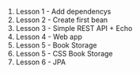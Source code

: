 1. Lesson 1 - Add dependencys 
2. Lesson 2 - Create first bean
3. Lesson 3 - Simple REST API + Echo
4. Lesson 4 - Web app
5. Lesson 5 - Book Storage
6. Lesson 5 - CSS Book Storage
7. Lesson 6 - JPA
